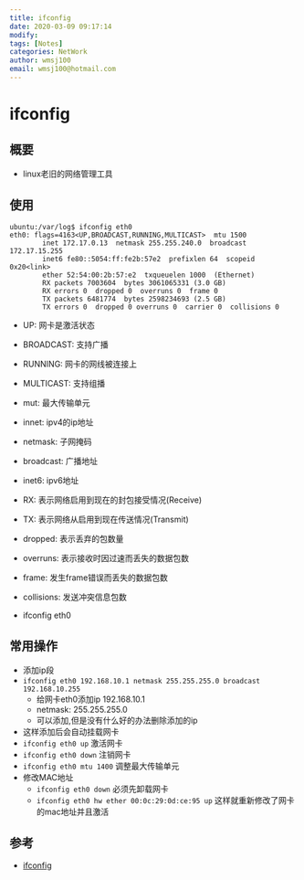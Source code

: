 ```yaml
---
title: ifconfig
date: 2020-03-09 09:17:14
modify: 
tags: [Notes]
categories: NetWork
author: wmsj100
email: wmsj100@hotmail.com
---
```


# ifconfig

## 概要

- linux老旧的网络管理工具

## 使用

```
ubuntu:/var/log$ ifconfig eth0
eth0: flags=4163<UP,BROADCAST,RUNNING,MULTICAST>  mtu 1500
        inet 172.17.0.13  netmask 255.255.240.0  broadcast 172.17.15.255
        inet6 fe80::5054:ff:fe2b:57e2  prefixlen 64  scopeid 0x20<link>
        ether 52:54:00:2b:57:e2  txqueuelen 1000  (Ethernet)
        RX packets 7003604  bytes 3061065331 (3.0 GB)
        RX errors 0  dropped 0  overruns 0  frame 0
        TX packets 6481774  bytes 2598234693 (2.5 GB)
        TX errors 0  dropped 0 overruns 0  carrier 0  collisions 0
```
- UP: 网卡是激活状态
- BROADCAST: 支持广播
- RUNNING: 网卡的网线被连接上
- MULTICAST: 支持组播
- mut: 最大传输单元
- innet: ipv4的ip地址
- netmask: 子网掩码
- broadcast: 广播地址
- inet6: ipv6地址
- RX: 表示网络启用到现在的封包接受情况(Receive)
- TX: 表示网络从启用到现在传送情况(Transmit)
- dropped: 表示丢弃的包数量
- overruns: 表示接收时因过速而丢失的数据包数
- frame: 发生frame错误而丢失的数据包数
- collisions: 发送冲突信息包数

- ifconfig eth0

## 常用操作

- 添加ip段
- `ifconfig eth0 192.168.10.1 netmask 255.255.255.0 broadcast 192.168.10.255` 
	- 给网卡eth0添加ip 192.168.10.1
	- netmask: 255.255.255.0
	- 可以添加,但是没有什么好的办法删除添加的ip
- 这样添加后会自动挂载网卡
- `ifconfig eth0 up` 激活网卡
- `ifconfig eth0 down` 注销网卡
- `ifconfig eth0 mtu 1400` 调整最大传输单元
- 修改MAC地址
	- `ifconfig eth0 down` 必须先卸载网卡
	- `ifconfig eth0 hw ether 00:0c:29:0d:ce:95 up` 这样就重新修改了网卡的mac地址并且激活

## 参考

- [ifconfig](https://www.cnblogs.com/0to9/p/9591315.html)
